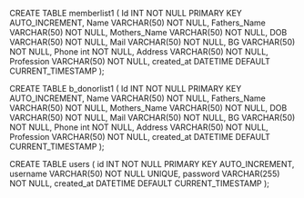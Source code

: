 CREATE TABLE memberlist1 (
    Id INT NOT NULL PRIMARY KEY AUTO_INCREMENT,
    Name VARCHAR(50) NOT NULL,
    Fathers_Name VARCHAR(50) NOT NULL,
    Mothers_Name VARCHAR(50) NOT NULL,
    DOB VARCHAR(50) NOT NULL,
    Mail VARCHAR(50) NOT NULL,
    BG VARCHAR(50) NOT NULL,
    Phone int NOT NULL,
    Address VARCHAR(50) NOT NULL,
	Profession VARCHAR(50) NOT NULL,
    created_at DATETIME DEFAULT CURRENT_TIMESTAMP
);



CREATE TABLE b_donorlist1 (
    Id INT NOT NULL PRIMARY KEY AUTO_INCREMENT,
    Name VARCHAR(50) NOT NULL,
    Fathers_Name VARCHAR(50) NOT NULL,
    Mothers_Name VARCHAR(50) NOT NULL,
    DOB VARCHAR(50) NOT NULL,
    Mail VARCHAR(50) NOT NULL,
    BG VARCHAR(50) NOT NULL,
    Phone int NOT NULL,
    Address VARCHAR(50) NOT NULL,
	Profession VARCHAR(50) NOT NULL,
    created_at DATETIME DEFAULT CURRENT_TIMESTAMP
);

CREATE TABLE users (
    id INT NOT NULL PRIMARY KEY AUTO_INCREMENT,
    username VARCHAR(50) NOT NULL UNIQUE,
    password VARCHAR(255) NOT NULL,
    created_at DATETIME DEFAULT CURRENT_TIMESTAMP
);